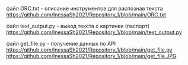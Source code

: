 файл ORC.txt - описание инструментов для распознав  текста https://github.com/InessaSh2021/Repository_1/blob/main/ORC.txt

файл text_output.py - вывод текста с картинки (паспорт) https://github.com/InessaSh2021/Repository_1/blob/main/text_output.py 

файл get_file.py - получение данных по API https://github.com/InessaSh2021/Repository_1/blob/main/get_file.py
https://github.com/InessaSh2021/Repository_1/blob/main/get_file.JPG
